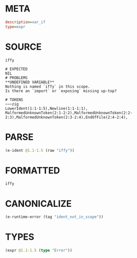 # META
~~~ini
description=var_if
type=expr
~~~
# SOURCE
~~~roc
iffy
~~~
~~~
# EXPECTED
NIL
# PROBLEMS
**UNDEFINED VARIABLE**
Nothing is named `iffy` in this scope.
Is there an `import` or `exposing` missing up-top?

# TOKENS
~~~zig
LowerIdent(1:1-1:5),Newline(1:1-1:1),
MalformedUnknownToken(2:1-2:2),MalformedUnknownToken(2:2-2:3),MalformedUnknownToken(2:3-2:4),EndOfFile(2:4-2:4),
~~~
# PARSE
~~~clojure
(e-ident @1.1-1.5 (raw "iffy"))
~~~
# FORMATTED
~~~roc
iffy
~~~
# CANONICALIZE
~~~clojure
(e-runtime-error (tag "ident_not_in_scope"))
~~~
# TYPES
~~~clojure
(expr @1.1-1.5 (type "Error"))
~~~

